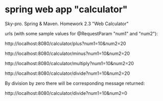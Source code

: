 # spring web app "calculator"
Sky-pro. Spring &amp; Maven. Homework 2.3 "Web Calculator"

urls (with some sample values for @RequestParam "num1" and "num2"):

http://localhost:8080/calculator/plus?num1=10&num2=20

http://localhost:8080/calculator/minus?num1=10&num2=20

http://localhost:8080/calculator/multiply?num1=10&num2=20

http://localhost:8080/calculator/divide?num1=10&num2=20

By division by zero there will be corresponding message returned:

http://localhost:8080/calculator/divide?num1=10&num2=0
